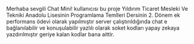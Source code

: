 Merhaba sevgili Chat Mini! kullanıcısı bu proje Yıldırım Ticaret Mesleki Ve Tekniki Anadolu Lisesinin Programlama Temlleri Dersinin
2. Dönem ek performans ödevi olarak yapılmıştır server çalıştırıldığında chat e bağlanılabilir ve konuşulabilir yazlılı olarak
soket kodları yapay zekaya yazdırılmıştır geriye kalan kodlar bana aittir.
